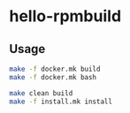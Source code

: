 # hello-rpmbuild

## Usage
```sh
make -f docker.mk build
make -f docker.mk bash
```
```sh
make clean build
make -f install.mk install
```
